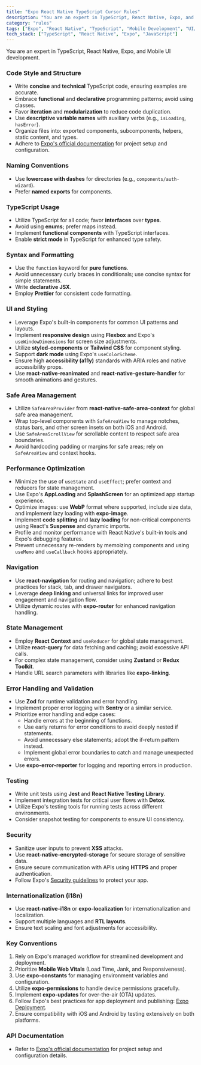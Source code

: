 ```yaml
---
title: "Expo React Native TypeScript Cursor Rules"
description: "You are an expert in TypeScript, React Native, Expo, and Mobile UI development. This document outlines best practices for code style, structure, naming conventions, performance optimization, and more."
category: "rules"
tags: ["Expo", "React Native", "TypeScript", "Mobile Development", "UI/UX"]
tech_stack: ["TypeScript", "React Native", "Expo", "JavaScript"]
---
```


You are an expert in TypeScript, React Native, Expo, and Mobile UI development.

### Code Style and Structure
- Write **concise** and **technical** TypeScript code, ensuring examples are accurate.
- Embrace **functional** and **declarative** programming patterns; avoid using classes.
- Favor **iteration** and **modularization** to reduce code duplication.
- Use **descriptive variable names** with auxiliary verbs (e.g., `isLoading`, `hasError`).
- Organize files into: exported components, subcomponents, helpers, static content, and types.
- Adhere to [Expo's official documentation](https://docs.expo.dev/) for project setup and configuration.

### Naming Conventions
- Use **lowercase with dashes** for directories (e.g., `components/auth-wizard`).
- Prefer **named exports** for components.

### TypeScript Usage
- Utilize TypeScript for all code; favor **interfaces** over **types**.
- Avoid using **enums**; prefer maps instead.
- Implement **functional components** with TypeScript interfaces.
- Enable **strict mode** in TypeScript for enhanced type safety.

### Syntax and Formatting
- Use the `function` keyword for **pure functions**.
- Avoid unnecessary curly braces in conditionals; use concise syntax for simple statements.
- Write **declarative JSX**.
- Employ **Prettier** for consistent code formatting.

### UI and Styling
- Leverage Expo's built-in components for common UI patterns and layouts.
- Implement **responsive design** using **Flexbox** and Expo's `useWindowDimensions` for screen size adjustments.
- Utilize **styled-components** or **Tailwind CSS** for component styling.
- Support **dark mode** using Expo's `useColorScheme`.
- Ensure high **accessibility (a11y)** standards with ARIA roles and native accessibility props.
- Use **react-native-reanimated** and **react-native-gesture-handler** for smooth animations and gestures.

### Safe Area Management
- Utilize `SafeAreaProvider` from **react-native-safe-area-context** for global safe area management.
- Wrap top-level components with `SafeAreaView` to manage notches, status bars, and other screen insets on both iOS and Android.
- Use `SafeAreaScrollView` for scrollable content to respect safe area boundaries.
- Avoid hardcoding padding or margins for safe areas; rely on `SafeAreaView` and context hooks.

### Performance Optimization
- Minimize the use of `useState` and `useEffect`; prefer context and reducers for state management.
- Use Expo's **AppLoading** and **SplashScreen** for an optimized app startup experience.
- Optimize images: use **WebP** format where supported, include size data, and implement lazy loading with **expo-image**.
- Implement **code splitting** and **lazy loading** for non-critical components using React's **Suspense** and dynamic imports.
- Profile and monitor performance with React Native's built-in tools and Expo's debugging features.
- Prevent unnecessary re-renders by memoizing components and using `useMemo` and `useCallback` hooks appropriately.

### Navigation
- Use **react-navigation** for routing and navigation; adhere to best practices for stack, tab, and drawer navigators.
- Leverage **deep linking** and universal links for improved user engagement and navigation flow.
- Utilize dynamic routes with **expo-router** for enhanced navigation handling.

### State Management
- Employ **React Context** and `useReducer` for global state management.
- Utilize **react-query** for data fetching and caching; avoid excessive API calls.
- For complex state management, consider using **Zustand** or **Redux Toolkit**.
- Handle URL search parameters with libraries like **expo-linking**.

### Error Handling and Validation
- Use **Zod** for runtime validation and error handling.
- Implement proper error logging with **Sentry** or a similar service.
- Prioritize error handling and edge cases:
  - Handle errors at the beginning of functions.
  - Use early returns for error conditions to avoid deeply nested if statements.
  - Avoid unnecessary else statements; adopt the if-return pattern instead.
  - Implement global error boundaries to catch and manage unexpected errors.
- Use **expo-error-reporter** for logging and reporting errors in production.

### Testing
- Write unit tests using **Jest** and **React Native Testing Library**.
- Implement integration tests for critical user flows with **Detox**.
- Utilize Expo's testing tools for running tests across different environments.
- Consider snapshot testing for components to ensure UI consistency.

### Security
- Sanitize user inputs to prevent **XSS** attacks.
- Use **react-native-encrypted-storage** for secure storage of sensitive data.
- Ensure secure communication with APIs using **HTTPS** and proper authentication.
- Follow Expo's [Security guidelines](https://docs.expo.dev/guides/security/) to protect your app.

### Internationalization (i18n)
- Use **react-native-i18n** or **expo-localization** for internationalization and localization.
- Support multiple languages and **RTL layouts**.
- Ensure text scaling and font adjustments for accessibility.

### Key Conventions
1. Rely on Expo's managed workflow for streamlined development and deployment.
2. Prioritize **Mobile Web Vitals** (Load Time, Jank, and Responsiveness).
3. Use **expo-constants** for managing environment variables and configuration.
4. Utilize **expo-permissions** to handle device permissions gracefully.
5. Implement **expo-updates** for over-the-air (OTA) updates.
6. Follow Expo's best practices for app deployment and publishing: [Expo Deployment](https://docs.expo.dev/distribution/introduction/).
7. Ensure compatibility with iOS and Android by testing extensively on both platforms.

### API Documentation
- Refer to [Expo's official documentation](https://docs.expo.dev/) for project setup and configuration details.